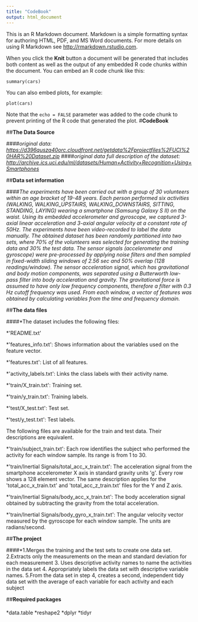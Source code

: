 ```yaml
---
title: "CodeBook"
output: html_document
---
```


This is an R Markdown document. Markdown is a simple formatting syntax for authoring HTML, PDF, and MS Word documents. For more details on using R Markdown see <http://rmarkdown.rstudio.com>.

When you click the **Knit** button a document will be generated that includes both content as well as the output of any embedded R code chunks within the document. You can embed an R code chunk like this:

```{r}
summary(cars)
```

You can also embed plots, for example:

```{r, echo=FALSE}
plot(cars)
```

Note that the `echo = FALSE` parameter was added to the code chunk to prevent printing of the R code that generated the plot.
#**CodeBook**


##**The Data Source**

####*original data: https://d396qusza40orc.cloudfront.net/getdata%2Fprojectfiles%2FUCI%20HAR%20Dataset.zip* 
####*original data full description of the dataset: http://archive.ics.uci.edu/ml/datasets/Human+Activity+Recognition+Using+Smartphones*

##**Data set information**

####*The experiments have been carried out with a group of 30 volunteers within an age bracket of 19-48 years. Each person performed six activities (WALKING, WALKING_UPSTAIRS, WALKING_DOWNSTAIRS, SITTING, STANDING, LAYING) wearing a smartphone (Samsung Galaxy S II) on the waist. Using its embedded accelerometer and gyroscope, we captured 3-axial linear acceleration and 3-axial angular velocity at a constant rate of 50Hz. The experiments have been video-recorded to label the data manually. The obtained dataset has been randomly partitioned into two sets, where 70% of the volunteers was selected for generating the training data and 30% the test data. The sensor signals (accelerometer and gyroscope) were pre-processed by applying noise filters and then sampled in fixed-width sliding windows of 2.56 sec and 50% overlap (128 readings/window). The sensor acceleration signal, which has gravitational and body motion components, was separated using a Butterworth low-pass filter into body acceleration and gravity. The gravitational force is assumed to have only low frequency components, therefore a filter with 0.3 Hz cutoff frequency was used. From each window, a vector of features was obtained by calculating variables from the time and frequency domain.*

##**The data files**

####*The dataset includes the following files:

*'README.txt'


*'features_info.txt': Shows information about the variables used on the feature vector.


*'features.txt': List of all features.


*'activity_labels.txt': Links the class labels with their activity name.


*'train/X_train.txt': Training set.


*'train/y_train.txt': Training labels.


*'test/X_test.txt': Test set.


*'test/y_test.txt': Test labels.


The following files are available for the train and test data. Their descriptions are equivalent.

*'train/subject_train.txt': Each row identifies the subject who performed the activity for each window sample. Its range is from 1 to 30.


*'train/Inertial Signals/total_acc_x_train.txt': The acceleration signal from the smartphone accelerometer X axis in standard gravity units 'g'. Every row shows a 128 element vector. The same description applies for the 'total_acc_x_train.txt' and 'total_acc_z_train.txt' files for the Y and Z axis.


*'train/Inertial Signals/body_acc_x_train.txt': The body acceleration signal obtained by subtracting the gravity from the total acceleration.


*'train/Inertial Signals/body_gyro_x_train.txt': The angular velocity vector measured by the gyroscope for each window sample. The units are radians/second.

##**The project**

####*1.Merges the training and the test sets to create one data set. 2.Extracts only the measurements on the mean and standard deviation for each measurement 3. Uses descriptive activity names to name the activities in the data set 4. Appropriately labels the data set with descriptive variable names. 5.From the data set in step 4, creates a second, independent tidy data set with the average of each variable for each activity and each subject

##**Required packages**

####
*data.table
*reshape2
*dplyr
*tidyr

